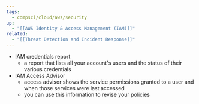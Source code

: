 ```yaml
---
tags:
  - compsci/cloud/aws/security
up:
  - "[[AWS Identity & Access Management (IAM)]]"
related:
  - "[[Threat Detection and Incident Response]]"
---
```

- IAM credentials report
	- a report that lists all your account's users and the status of their various credentials
- IAM Access Advisor
	- access advisor shows the service permissions granted to a user and when those services were last accessed
	- you can use this information to revise your policies